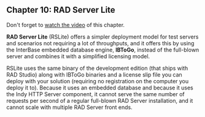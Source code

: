 ## Chapter 10: RAD Server Lite

Don't forget to [watch the video](https://youtube.com/) of this chapter. 

**RAD Server Lite** (RSLite) offers a simpler deployment model for test servers and scenarios not requiring a lot of throughputs, and it offers this by using the InterBase embedded database engine, **IBToGo**, instead of the full-blown server and combines it with a simplified licensing model.

RSLite uses the same binary of the development edition (that ships with RAD Studio) along with IBToGo binaries and a license slip file you can deploy with your solution (requiring no registration on the computer you deploy it to). Because it uses an embedded database and because it uses the Indy HTTP Server component, it cannot serve the same number of requests per second of a regular full-blown RAD Server installation, and it cannot scale with multiple RAD Server front ends.



